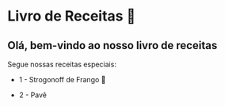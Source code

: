# Livro de Receitas :closed_book: #

## Olá, bem-vindo ao nosso livro de receitas  ##

Segue nossas receitas especiais:

- 1 - Strogonoff de Frango :chicken:

- 2 - Pavê


